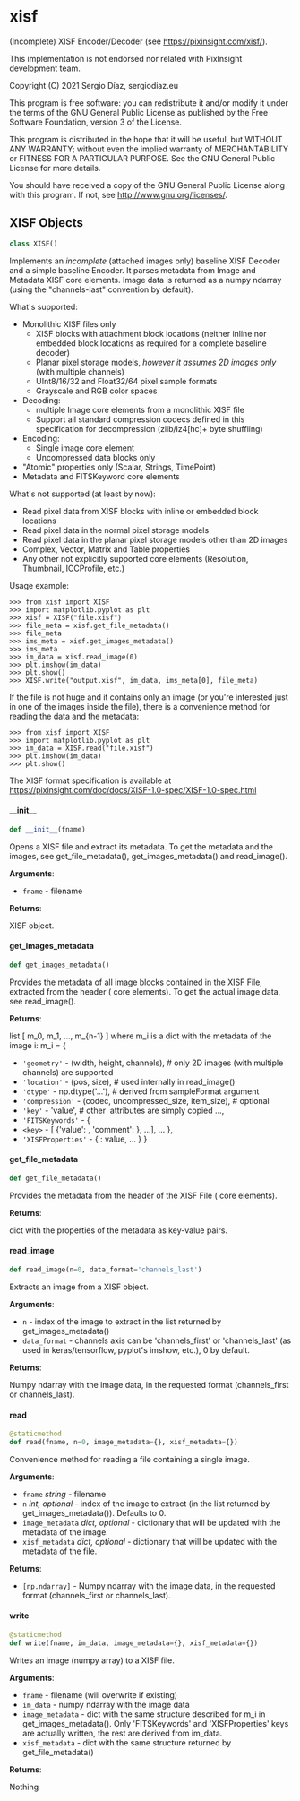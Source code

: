<a id="xisf"></a>

# xisf

(Incomplete) XISF Encoder/Decoder (see https://pixinsight.com/xisf/).

This implementation is not endorsed nor related with PixInsight development team.

Copyright (C) 2021 Sergio Díaz, sergiodiaz.eu

This program is free software: you can redistribute it and/or modify it
under the terms of the GNU General Public License as published by the
Free Software Foundation, version 3 of the License.

This program is distributed in the hope that it will be useful, but WITHOUT
ANY WARRANTY; without even the implied warranty of MERCHANTABILITY or
FITNESS FOR A PARTICULAR PURPOSE.  See the GNU General Public License for
more details.

You should have received a copy of the GNU General Public License along with
this program.  If not, see <http://www.gnu.org/licenses/>.

<a id="xisf.XISF"></a>

## XISF Objects

```python
class XISF()
```

Implements an *incomplete* (attached images only) baseline XISF Decoder and a simple baseline Encoder.
It parses metadata from Image and Metadata XISF core elements. Image data is returned as a numpy ndarray 
(using the "channels-last" convention by default). 

What's supported: 
- Monolithic XISF files only
    - XISF blocks with attachment block locations (neither inline nor embedded block locations as required 
      for a complete baseline decoder)
    - Planar pixel storage models, *however it assumes 2D images only* (with multiple channels)
    - UInt8/16/32 and Float32/64 pixel sample formats
    - Grayscale and RGB color spaces     
- Decoding:
    - multiple Image core elements from a monolithic XISF file
    - Support all standard compression codecs defined in this specification for decompression (zlib/lz4[hc]+
      byte shuffling)
- Encoding:
    - Single image core element
    - Uncompressed data blocks only       
- "Atomic" properties only (Scalar, Strings, TimePoint)
- Metadata and FITSKeyword core elements

What's not supported (at least by now):
- Read pixel data from XISF blocks with inline or embedded block locations
- Read pixel data in the normal pixel storage models
- Read pixel data in the planar pixel storage models other than 2D images
- Complex, Vector, Matrix and Table properties
- Any other not explicitly supported core elements (Resolution, Thumbnail, ICCProfile, etc.)

Usage example:
```
>>> from xisf import XISF
>>> import matplotlib.pyplot as plt
>>> xisf = XISF("file.xisf")
>>> file_meta = xisf.get_file_metadata()    
>>> file_meta
>>> ims_meta = xisf.get_images_metadata()
>>> ims_meta
>>> im_data = xisf.read_image(0)
>>> plt.imshow(im_data)
>>> plt.show()
>>> XISF.write("output.xisf", im_data, ims_meta[0], file_meta)
```

If the file is not huge and it contains only an image (or you're interested just in one of the 
images inside the file), there is a convenience method for reading the data and the metadata:
```
>>> from xisf import XISF
>>> import matplotlib.pyplot as plt    
>>> im_data = XISF.read("file.xisf")
>>> plt.imshow(im_data)
>>> plt.show()
```

The XISF format specification is available at https://pixinsight.com/doc/docs/XISF-1.0-spec/XISF-1.0-spec.html

<a id="xisf.XISF.__init__"></a>

#### \_\_init\_\_

```python
def __init__(fname)
```

Opens a XISF file and extract its metadata. To get the metadata and the images, see get_file_metadata(),
get_images_metadata() and read_image().

**Arguments**:

- `fname` - filename
  

**Returns**:

  XISF object.

<a id="xisf.XISF.get_images_metadata"></a>

#### get\_images\_metadata

```python
def get_images_metadata()
```

Provides the metadata of all image blocks contained in the XISF File, extracted from
the header (<Image> core elements). To get the actual image data, see read_image().

**Returns**:

  list [ m_0, m_1, ..., m_{n-1} ] where m_i is a dict with the metadata of the image i:
  m_i = {
- `'geometry'` - (width, height, channels), # only 2D images (with multiple channels) are supported
- `'location'` - (pos, size), # used internally in read_image()
- `'dtype'` - np.dtype('...'), # derived from sampleFormat argument
- `'compression'` - (codec, uncompressed_size, item_size), # optional
- `'key'` - 'value', # other <Image> attributes are simply copied
  ...,
- `'FITSKeywords'` - {
- `<key>` - [ {'value': <value>, 'comment': <comment> }, ...],
  ...
  },
- `'XISFProperties'` - { <key>: value, ... }
  }

<a id="xisf.XISF.get_file_metadata"></a>

#### get\_file\_metadata

```python
def get_file_metadata()
```

Provides the metadata from the header of the XISF File (<Metadata> core elements).

**Returns**:

  dict with the properties of the metadata as key-value pairs.

<a id="xisf.XISF.read_image"></a>

#### read\_image

```python
def read_image(n=0, data_format='channels_last')
```

Extracts an image from a XISF object.

**Arguments**:

- `n` - index of the image to extract in the list returned by get_images_metadata()
- `data_format` - channels axis can be 'channels_first' or 'channels_last' (as used in
  keras/tensorflow, pyplot's imshow, etc.), 0 by default.
  

**Returns**:

  Numpy ndarray with the image data, in the requested format (channels_first or channels_last).

<a id="xisf.XISF.read"></a>

#### read

```python
@staticmethod
def read(fname, n=0, image_metadata={}, xisf_metadata={})
```

Convenience method for reading a file containing a single image.

**Arguments**:

- `fname` _string_ - filename
- `n` _int, optional_ - index of the image to extract (in the list returned by get_images_metadata()). Defaults to 0.
- `image_metadata` _dict, optional_ - dictionary that will be updated with the metadata of the image.
- `xisf_metadata` _dict, optional_ - dictionary that will be updated with the metadata of the file.
  

**Returns**:

- `[np.ndarray]` - Numpy ndarray with the image data, in the requested format (channels_first or channels_last).

<a id="xisf.XISF.write"></a>

#### write

```python
@staticmethod
def write(fname, im_data, image_metadata={}, xisf_metadata={})
```

Writes an image (numpy array) to a XISF file.

**Arguments**:

- `fname` - filename (will overwrite if existing)
- `im_data` - numpy ndarray with the image data
- `image_metadata` - dict with the same structure described for m_i in get_images_metadata().
  Only 'FITSKeywords' and 'XISFProperties' keys are actually written, the rest are derived from im_data.
- `xisf_metadata` - dict with the same structure returned by get_file_metadata()
  

**Returns**:

  Nothing

